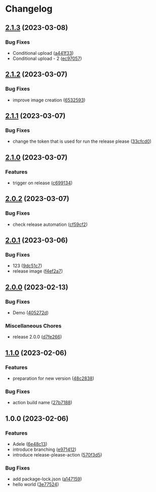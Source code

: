 # Changelog

## [2.1.3](https://github.com/atstoyanov/release-workflows/compare/v2.1.2...v2.1.3) (2023-03-08)


### Bug Fixes

* Conditional upload ([a441f33](https://github.com/atstoyanov/release-workflows/commit/a441f33f9046a9845a53bdced02760232cd916ee))
* Conditional upload - 2 ([ec97057](https://github.com/atstoyanov/release-workflows/commit/ec9705724f7110d64a78c199226122e3ad2bfdcd))

## [2.1.2](https://github.com/atstoyanov/release-workflows/compare/v2.1.1...v2.1.2) (2023-03-07)


### Bug Fixes

* improve image creation ([6532593](https://github.com/atstoyanov/release-workflows/commit/653259300259c80ca1699f1db16a95bae7e6546a))

## [2.1.1](https://github.com/atstoyanov/release-workflows/compare/v2.1.0...v2.1.1) (2023-03-07)


### Bug Fixes

* change the token that is used for run the release please ([33cfcd0](https://github.com/atstoyanov/release-workflows/commit/33cfcd0b9a8815906bb46ebf775b7fb8460ba60a))

## [2.1.0](https://github.com/atstoyanov/release-workflows/compare/v2.0.2...v2.1.0) (2023-03-07)


### Features

* trigger on release ([c699134](https://github.com/atstoyanov/release-workflows/commit/c699134716b39793c4b20bcfb1ae16d211317327))

## [2.0.2](https://github.com/atstoyanov/release-workflows/compare/v2.0.1...v2.0.2) (2023-03-07)


### Bug Fixes

* check release automation ([cf59cf2](https://github.com/atstoyanov/release-workflows/commit/cf59cf220be6ed675e889a326df63078a1e28f50))

## [2.0.1](https://github.com/atstoyanov/release-workflows/compare/v2.0.0...v2.0.1) (2023-03-06)


### Bug Fixes

* 123 ([9dc51c7](https://github.com/atstoyanov/release-workflows/commit/9dc51c7c1a484f7902e6f83d13532b26020adaa1))
* release image ([f4ef2a7](https://github.com/atstoyanov/release-workflows/commit/f4ef2a7c667386c08a9ebbfbc0022fd63269c338))

## [2.0.0](https://github.com/atstoyanov/release-workflows/compare/v1.1.0...v2.0.0) (2023-02-13)


### Bug Fixes

* Demo ([405272d](https://github.com/atstoyanov/release-workflows/commit/405272da3eb79336d2989b53c7269469f26a2da3))


### Miscellaneous Chores

* release 2.0.0 ([d7fe266](https://github.com/atstoyanov/release-workflows/commit/d7fe2669ebffbdff0e85665cda57695f3164d3f0))

## [1.1.0](https://github.com/atstoyanov/release-workflows/compare/v1.0.0...v1.1.0) (2023-02-06)


### Features

* preparation for new version ([48c2838](https://github.com/atstoyanov/release-workflows/commit/48c2838340616e605239fed073d49396be784f6d))


### Bug Fixes

* action build name ([27b7188](https://github.com/atstoyanov/release-workflows/commit/27b71884f8570da495056da7e3d2d6026bf53a4d))

## 1.0.0 (2023-02-06)


### Features

* Adele ([6e48c13](https://github.com/atstoyanov/release-workflows/commit/6e48c13e730be391ed894264a98e7d59f50d7258))
* introduce branching ([e971412](https://github.com/atstoyanov/release-workflows/commit/e971412c4346e50ab464fb32981d0224a518236f))
* introduce release-please-action ([570f3d5](https://github.com/atstoyanov/release-workflows/commit/570f3d5412e10c0c89d29d1b85cd7e543d28d0b3))


### Bug Fixes

* add package-lock.json ([a147159](https://github.com/atstoyanov/release-workflows/commit/a1471592b353338560a2d0ffe8f18d2b1c002db3))
* hello world ([3e77524](https://github.com/atstoyanov/release-workflows/commit/3e77524020a79f58560d08309148a45bd9d9954f))
